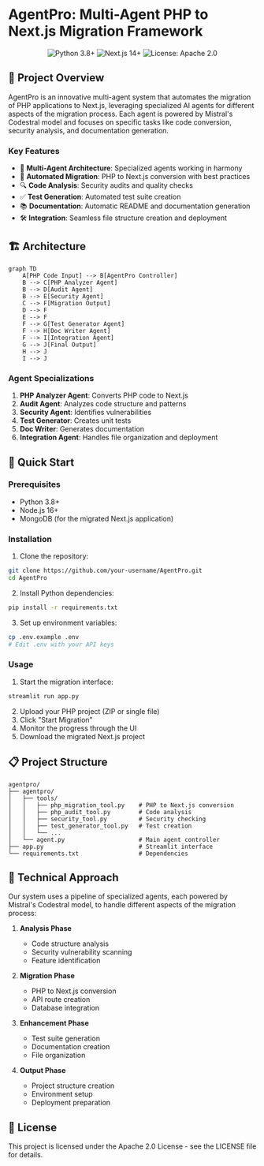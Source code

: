# AgentPro: Multi-Agent PHP to Next.js Migration Framework

<p align="center">
  <img src="https://img.shields.io/badge/Python-3.8%2B-blue" alt="Python 3.8+">
  <img src="https://img.shields.io/badge/Next.js-14.0%2B-black" alt="Next.js 14+">
  <img src="https://img.shields.io/badge/License-Apache%202.0-blue" alt="License: Apache 2.0">
</p>

## 🎯 Project Overview

AgentPro is an innovative multi-agent system that automates the migration of PHP applications to Next.js, leveraging specialized AI agents for different aspects of the migration process. Each agent is powered by Mistral's Codestral model and focuses on specific tasks like code conversion, security analysis, and documentation generation.

### Key Features

- 🤖 **Multi-Agent Architecture**: Specialized agents working in harmony
- 🔄 **Automated Migration**: PHP to Next.js conversion with best practices
- 🔍 **Code Analysis**: Security audits and quality checks
- ✅ **Test Generation**: Automated test suite creation
- 📚 **Documentation**: Automatic README and documentation generation
- 🛠️ **Integration**: Seamless file structure creation and deployment

## 🏗️ Architecture

```mermaid
graph TD
    A[PHP Code Input] --> B[AgentPro Controller]
    B --> C[PHP Analyzer Agent]
    B --> D[Audit Agent]
    B --> E[Security Agent]
    C --> F[Migration Output]
    D --> F
    E --> F
    F --> G[Test Generator Agent]
    F --> H[Doc Writer Agent]
    F --> I[Integration Agent]
    G --> J[Final Output]
    H --> J
    I --> J
```

### Agent Specializations

1. **PHP Analyzer Agent**: Converts PHP code to Next.js
2. **Audit Agent**: Analyzes code structure and patterns
3. **Security Agent**: Identifies vulnerabilities
4. **Test Generator**: Creates unit tests
5. **Doc Writer**: Generates documentation
6. **Integration Agent**: Handles file organization and deployment

## 🚀 Quick Start

### Prerequisites

- Python 3.8+
- Node.js 16+
- MongoDB (for the migrated Next.js application)

### Installation

1. Clone the repository:
```bash
git clone https://github.com/your-username/AgentPro.git
cd AgentPro
```

2. Install Python dependencies:
```bash
pip install -r requirements.txt
```

3. Set up environment variables:
```bash
cp .env.example .env
# Edit .env with your API keys
```

### Usage

1. Start the migration interface:
```bash
streamlit run app.py
```

2. Upload your PHP project (ZIP or single file)
3. Click "Start Migration"
4. Monitor the progress through the UI
5. Download the migrated Next.js project

## 📋 Project Structure

```
agentpro/
├── agentpro/
│   ├── tools/
│   │   ├── php_migration_tool.py    # PHP to Next.js conversion
│   │   ├── php_audit_tool.py        # Code analysis
│   │   ├── security_tool.py         # Security checking
│   │   ├── test_generator_tool.py   # Test creation
│   │   └── ...
│   └── agent.py                     # Main agent controller
├── app.py                           # Streamlit interface
└── requirements.txt                 # Dependencies
```

## 🔧 Technical Approach

Our system uses a pipeline of specialized agents, each powered by Mistral's Codestral model, to handle different aspects of the migration process:

1. **Analysis Phase**
   - Code structure analysis
   - Security vulnerability scanning
   - Feature identification

2. **Migration Phase**
   - PHP to Next.js conversion
   - API route creation
   - Database integration

3. **Enhancement Phase**
   - Test suite generation
   - Documentation creation
   - File organization

4. **Output Phase**
   - Project structure creation
   - Environment setup
   - Deployment preparation

## 📝 License

This project is licensed under the Apache 2.0 License - see the LICENSE file for details.
